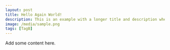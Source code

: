 ```yaml
---
layout: post
title: Hello Again World!
description: This is an example with a longer title and description where the photo is hidden on the post.
image: /media/sample.png
tags: [TagB]
---
```

Add some content here.